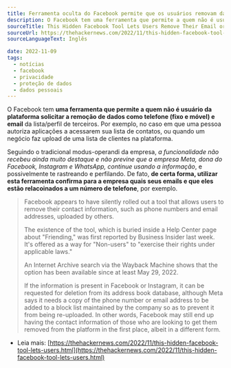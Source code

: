 ```yaml
---
title: Ferramenta oculta do Facebook permite que os usuários removam dados compartilhados por outras pessoas.
description: O Facebook tem uma ferramenta que permite a quem não é usuário da plataforma solicitar a remoção de dados como telefone (fixo e móvel) e email da lista/perfil de terceiros.
sourceTitle: This Hidden Facebook Tool Lets Users Remove Their Email or Phone Number Shared by Others
sourceUrl: https://thehackernews.com/2022/11/this-hidden-facebook-tool-lets-users.html
sourceLanguageText: Inglês

date: 2022-11-09
tags:
  - notícias
  - facebook
  - privacidade
  - proteção de dados
  - dados pessoais
---
```


O Facebook tem **uma ferramenta que permite a quem não é usuário da plataforma solicitar a remoção de dados como telefone (fixo e móvel) e email** da lista/perfil de terceiros. Por exemplo, no caso em que uma pessoa autoriza aplicações a acessarem sua lista de contatos, ou quando um negócio faz upload de uma lista de clientes na plataforma.

Seguindo o tradicional modus-operandi da empresa, _a funcionalidade não recebeu ainda muito destaque e não previne que a empresa Meta, dona do Facebook, Instagram e WhatsApp, continue usando a informação_, e possivelmente te rastreando e perfilando. De fato, **de certa forma, utilizar esta ferramenta confirma para a empresa quais seus emails e que eles estão relacoinados a um número de telefone**, por exemplo.

> Facebook appears to have silently rolled out a tool that allows users to remove their contact information, such as phone numbers and email addresses, uploaded by others.
>
> The existence of the tool, which is buried inside a Help Center page about "Friending," was first reported by Business Insider last week. It's offered as a way for "Non-users" to "exercise their rights under applicable laws."
>
> An Internet Archive search via the Wayback Machine shows that the option has been available since at least May 29, 2022.
>
> If the information is present in Facebook or Instagram, it can be requested for deletion from its address book database, although Meta says it needs a copy of the phone number or email address to be added to a block list maintained by the company so as to prevent it from being re-uploaded.
> In other words, Facebook may still end up having the contact information of those who are looking to get them removed from the platform in the first place, albeit in a different form.

* Leia mais: [https://thehackernews.com/2022/11/this-hidden-facebook-tool-lets-users.html](https://thehackernews.com/2022/11/this-hidden-facebook-tool-lets-users.html)
